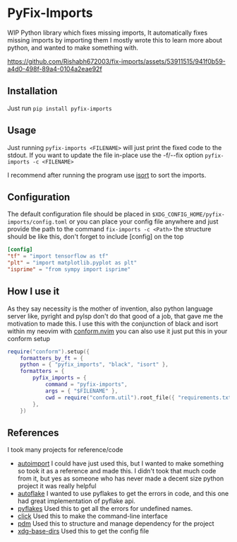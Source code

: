 # PyFix-Imports

WIP Python library which fixes missing imports, It automatically fixes missing imports by importing them
I mostly wrote this to learn more about python, and wanted to make something with.

https://github.com/Rishabh672003/fix-imports/assets/53911515/941f0b59-a4d0-498f-89a4-0104a2eae92f

## Installation

Just run `pip install pyfix-imports`

## Usage

Just running `pyfix-imports <FILENAME>` will just print the fixed code to the stdout.
If you want to update the file in-place use the -f/--fix option `pyfix-imports -c <FILENAME>`

I recommend after running the program use [isort](https://pycqa.github.io/isort/) to sort the imports.

## Configuration

The default configuration file should be placed in `$XDG_CONFIG_HOME/pyfix-imports/config.toml`
or you can place your config file anywhere and just provide the path to the command `fix-imports -c <Path>`
the structure should be like this, don't forget to include [config] on the top

```toml
[config]
"tf" = "import tensorflow as tf"
"plt" = "import matplotlib.pyplot as plt"
"isprime" = "from sympy import isprime"
```

## How I use it

As they say necessity is the mother of invention, also python language server like, pyright and pylsp don't do that good
of a job, that gave me the motivation to made this. I use this with the conjunction of black and isort within my neovim
with [conform.nvim](https://github.com/stevearc/conform.nvim) you can also use it just put this in your conform setup

```lua
require("conform").setup({
    formatters_by_ft = {
    python = { "pyfix_imports", "black", "isort" },
    formatters = {
        pyfix_imports = {
            command = "pyfix-imports",
            args = { "$FILENAME" },
            cwd = require("conform.util").root_file({ "requirements.txt", "pyproject.toml" }),
        },
    })
```

## References

I took many projects for reference/code

- [autoimport](https://lyz-code.github.io/autoimport/) I could have just used this, but I wanted to make something so
  took it as a reference and made this. I didn't took that much code from it, but yes as someone who has never made a
  decent size python project it was really helpful
- [autoflake](https://pypi.org/project/autoflake/) I wanted to use pyflakes to get the errors in code, and this one had
  great implementation of pyflake api.
- [pyflakes](https://pypi.org/project/pyflakes/) Used this to get all the errors for undefined names.
- [click](https://click.palletsprojects.com/en/8.1.x/) Used this to make the command-line interface
- [pdm](https://github.com/pdm-project/pdm) Used this to structure and manage dependency for the project
- [xdg-base-dirs](https://github.com/srstevenson/xdg-base-dirs) Used this to get the config file
